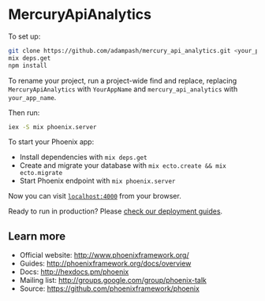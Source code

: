 # MercuryApiAnalytics

To set up:

```bash
git clone https://github.com/adampash/mercury_api_analytics.git <your_proj_name>
mix deps.get
npm install
```

To rename your project, run a project-wide find and replace, replacing `MercuryApiAnalytics` with `YourAppName` and `mercury_api_analytics` with `your_app_name`.

Then run:

```bash
iex -S mix phoenix.server
```


To start your Phoenix app:

  * Install dependencies with `mix deps.get`
  * Create and migrate your database with `mix ecto.create && mix ecto.migrate`
  * Start Phoenix endpoint with `mix phoenix.server`

Now you can visit [`localhost:4000`](http://localhost:4000) from your browser.

Ready to run in production? Please [check our deployment guides](http://www.phoenixframework.org/docs/deployment).

## Learn more

  * Official website: http://www.phoenixframework.org/
  * Guides: http://phoenixframework.org/docs/overview
  * Docs: http://hexdocs.pm/phoenix
  * Mailing list: http://groups.google.com/group/phoenix-talk
  * Source: https://github.com/phoenixframework/phoenix
